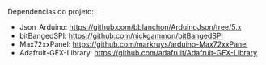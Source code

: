 Dependencias do projeto: 

- Json_Arduino: https://github.com/bblanchon/ArduinoJson/tree/5.x
- bitBangedSPI: https://github.com/nickgammon/bitBangedSPI
- Max72xxPanel: https://github.com/markruys/arduino-Max72xxPanel
- Adafruit-GFX-Library: https://github.com/adafruit/Adafruit-GFX-Library